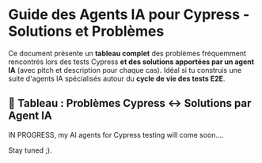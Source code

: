 # Guide des Agents IA pour Cypress - Solutions et Problèmes

Ce document présente un **tableau complet** des problèmes fréquemment rencontrés lors des tests Cypress **et des solutions apportées par un agent IA** (avec pitch et description pour chaque cas). Idéal si tu construis une suite d'agents IA spécialisés autour du **cycle de vie des tests E2E**.

## 🧠 Tableau : Problèmes Cypress ↔ Solutions par Agent IA
IN PROGRESS, my AI agents for Cypress testing will come soon....

Stay tuned ;).